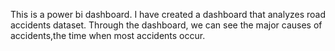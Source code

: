 This is a power bi dashboard.
I have created a dashboard that analyzes road accidents dataset.
Through the dashboard, we can see the  major causes of accidents,the time when most accidents occur.
